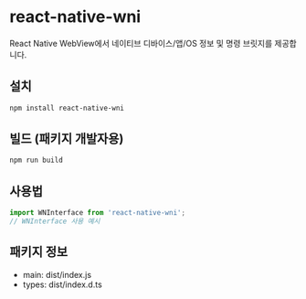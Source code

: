 # react-native-wni

React Native WebView에서 네이티브 디바이스/앱/OS 정보 및 명령 브릿지를 제공합니다.

## 설치

```sh
npm install react-native-wni
```

## 빌드 (패키지 개발자용)

```sh
npm run build
```

## 사용법

```ts
import WNInterface from 'react-native-wni';
// WNInterface 사용 예시
```

## 패키지 정보
- main: dist/index.js
- types: dist/index.d.ts 